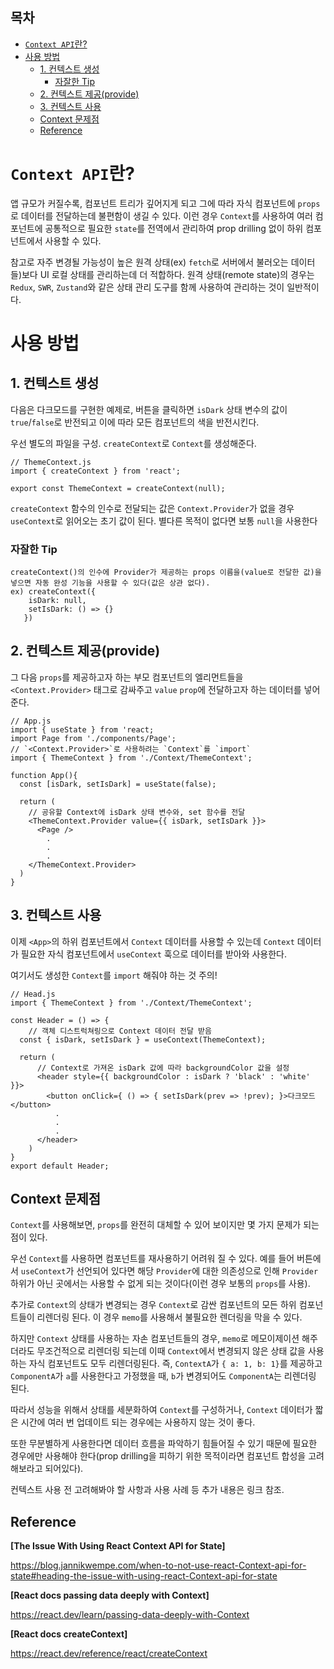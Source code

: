 <h2>목차</h2>

- [`Context API`란?](#context-api란)
- [사용 방법](#사용-방법)
  - [1. 컨텍스트 생성](#1-컨텍스트-생성)
    - [자잘한 Tip](#자잘한-tip)
  - [2. 컨텍스트 제공(provide)](#2-컨텍스트-제공provide)
  - [3. 컨텍스트 사용](#3-컨텍스트-사용)
  - [Context 문제점](#context-문제점)
  - [Reference](#reference)

# `Context API`란?

앱 규모가 커질수록, 컴포넌트 트리가 깊어지게 되고 그에 따라 자식 컴포넌트에 `props`로 데이터를 전달하는데 불편함이 생길 수 있다. 이런 경우 `Context`를 사용하여 여러 컴포넌트에 공통적으로 필요한 `state`를 전역에서 관리하여 prop drilling 없이 하위 컴포넌트에서 사용할 수 있다.

참고로 자주 변경될 가능성이 높은 원격 상태(ex) `fetch`로 서버에서 불러오는 데이터들)보다 UI 로컬 상태를 관리하는데 더 적합하다. 원격 상태(remote state)의 경우는 `Redux`, `SWR`, `Zustand`와 같은 상태 관리 도구를 함께 사용하여 관리하는 것이 일반적이다.

# 사용 방법

## 1. 컨텍스트 생성

다음은 다크모드를 구현한 예제로, 버튼을 클릭하면 `isDark` 상태 변수의 값이 `true`/`false`로 반전되고 이에 따라 모든 컴포넌트의 색을 반전시킨다.

우선 별도의 파일을 구성. `createContext`로 `Context`를 생성해준다.

```
// ThemeContext.js
import { createContext } from 'react';

export const ThemeContext = createContext(null);
```

`createContext` 함수의 인수로 전달되는 값은 `Context.Provider`가 없을 경우 `useContext`로 읽어오는 초기 값이 된다. 별다른 목적이 없다면 보통 `null`을 사용한다

### 자잘한 Tip

```
createContext()의 인수에 Provider가 제공하는 props 이름을(value로 전달한 값)을 넣으면 자동 완성 기능을 사용할 수 있다(값은 상관 없다).
ex) createContext({
    isDark: null,
    setIsDark: () => {}
   })
```

## 2. 컨텍스트 제공(provide)

그 다음 `props`를 제공하고자 하는 부모 컴포넌트의 엘리먼트들을 `<Context.Provider>` 태그로 감싸주고 `value` `prop`에 전달하고자 하는 데이터를 넣어준다.

```
// App.js
import { useState } from 'react;
import Page from './components/Page';
// `<Context.Provider>`로 사용하려는 `Context`를 `import`
import { ThemeContext } from './Context/ThemeContext';

function App(){
  const [isDark, setIsDark] = useState(false);

  return (
    // 공유할 Context에 isDark 상태 변수와, set 함수를 전달
    <ThemeContext.Provider value={{ isDark, setIsDark }}>
      <Page />
        .
        .
        .
    </ThemeContext.Provider>
  )
}
```

## 3. 컨텍스트 사용

이제 `<App>`의 하위 컴포넌트에서 `Context` 데이터를 사용할 수 있는데 `Context` 데이터가 필요한 자식 컴포넌트에서 `useContext` 훅으로 데이터를 받아와 사용한다.

여기서도 생성한 `Context`를 `import` 해줘야 하는 것 주의!

```
// Head.js
import { ThemeContext } from './Context/ThemeContext';

const Header = () => {
    // 객체 디스트럭쳐링으로 Context 데이터 전달 받음
  const { isDark, setIsDark } = useContext(ThemeContext);

  return (
      // Context로 가져온 isDark 값에 따라 backgroundColor 값을 설정
      <header style={{ backgroundColor : isDark ? 'black' : 'white' }}>
        <button onClick={ () => { setIsDark(prev => !prev); }>다크모드</button>
          .
          .
          .
      </header>
    )
}
export default Header;
```

<!-- + 컨텍스트 파일에 <Context.Provider>로 감싸는 래퍼 컴포넌트를 만들어서 export하여 사용하는 방법도 있다. 134강 참조  -->

## Context 문제점

`Context`를 사용해보면, `props`를 완전히 대체할 수 있어 보이지만 몇 가지 문제가 되는 점이 있다.

우선 `Context`를 사용하면 컴포넌트를 재사용하기 어려워 질 수 있다. 예를 들어 버튼에서 `useContext`가 선언되어 있다면 해당 `Provider`에 대한 의존성으로 인해 `Provider` 하위가 아닌 곳에서는 사용할 수 없게 되는 것이다(이런 경우 보통의 `props`를 사용).

추가로 `Context`의 상태가 변경되는 경우 `Context`로 감싼 컴포넌트의 모든 하위 컴포넌트들이 리렌더링 된다. 이 경우 `memo`를 사용해서 불필요한 렌더링을 막을 수 있다.

하지만 `Context` 상태를 사용하는 자손 컴포넌트들의 경우, `memo`로 메모이제이션 해주더라도 무조건적으로 리렌더링 되는데 이때 `Context`에서 변경되지 않은 상태 값을 사용하는 자식 컴포넌트도 모두 리렌더링된다. 즉, `ContextA`가 `{ a: 1, b: 1}`를 제공하고 `ComponentA`가 `a`를 사용한다고 가정했을 때, `b`가 변경되어도 `ComponentA`는 리렌더링 된다.

따라서 성능을 위해서 상태를 세분화하여 `Context`를 구성하거나, `Context` 데이터가 짧은 시간에 여러 번 업데이트 되는 경우에는 사용하지 않는 것이 좋다.

또한 무분별하게 사용한다면 데이터 흐름을 파악하기 힘들어질 수 있기 때문에 필요한 경우에만 사용해야 한다(prop drilling을 피하기 위한 목적이라면 컴포넌트 합성을 고려해보라고 되어있다).

컨텍스트 사용 전 고려해봐야 할 사항과 사용 사례 등 추가 내용은 링크 참조.

## Reference

**[The Issue With Using React Context API for State]**

https://blog.jannikwempe.com/when-to-not-use-react-Context-api-for-state#heading-the-issue-with-using-react-Context-api-for-state

**[React docs passing data deeply with Context]**

https://react.dev/learn/passing-data-deeply-with-Context

**[React docs createContext]**

https://react.dev/reference/react/createContext
